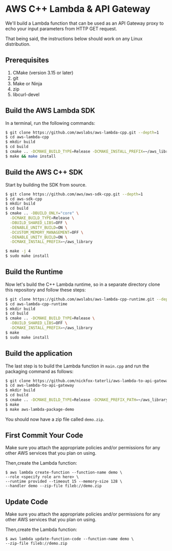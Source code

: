 # AWS C++ Lambda & API Gateway

We'll build a Lambda function that can be used as an API Gateway proxy to echo your input parameters from HTTP GET request.

That being said, the instructions below should work on any Linux distribution.

## Prerequisites
1. CMake (version 3.15 or later)
2. git
3. Make or Ninja
4. zip
5. libcurl-devel

## Build the AWS Lambda SDK
In a terminal, run the following commands:
```bash
$ git clone https://github.com/awslabs/aws-lambda-cpp.git --depth=1
$ cd aws-lambda-cpp
$ mkdir build
$ cd build
$ cmake .. -DCMAKE_BUILD_TYPE=Release -DCMAKE_INSTALL_PREFIX=~/aws_library
$ make && make install
```

## Build the AWS C++ SDK
Start by building the SDK from source.
```bash
$ git clone https://github.com/aws/aws-sdk-cpp.git --depth=1
$ cd aws-sdk-cpp
$ mkdir build
$ cd build
$ cmake .. -DBUILD_ONLY="core" \
  -DCMAKE_BUILD_TYPE=Release \
  -DBUILD_SHARED_LIBS=OFF \
  -DENABLE_UNITY_BUILD=ON \
  -DCUSTOM_MEMORY_MANAGEMENT=OFF \
  -DENABLE_UNITY_BUILD=ON \
  -DCMAKE_INSTALL_PREFIX=~/aws_library

$ make -j 4
$ sudo make install
```

## Build the Runtime
Now let's build the C++ Lambda runtime, so in a separate directory clone this repository and follow these steps:

```bash
$ git clone https://github.com/awslabs/aws-lambda-cpp-runtime.git --depth=1
$ cd aws-lambda-cpp-runtime
$ mkdir build
$ cd build
$ cmake .. -DCMAKE_BUILD_TYPE=Release \
  -DBUILD_SHARED_LIBS=OFF \
  -DCMAKE_INSTALL_PREFIX=~/aws_library
$ make
$ sudo make install
```

## Build the application
The last step is to build the Lambda function in `main.cpp` and run the packaging command as follows:

```bash
$ git clone https://github.com/nickfox-taterli/aws-lambda-to-api-gateway --depth=1
$ cd aws-lambda-to-api-gateway
$ mkdir build
$ cd build
$ cmake .. -DCMAKE_BUILD_TYPE=Release -DCMAKE_PREFIX_PATH=~/aws_library
$ make
$ make aws-lambda-package-demo
```

You should now have a zip file called `demo.zip`. 

## First Commit Your Code
Make sure you attach the appropriate policies and/or permissions for any other AWS services that you plan on using.

Then,create the Lambda function:

```
$ aws lambda create-function --function-name demo \
--role <specify role arn here> \
--runtime provided --timeout 15 --memory-size 128 \
--handler demo --zip-file fileb://demo.zip
```

## Update Code
Make sure you attach the appropriate policies and/or permissions for any other AWS services that you plan on using.

Then,create the Lambda function:

```
$ aws lambda update-function-code --function-name demo \
--zip-file fileb://demo.zip
```
